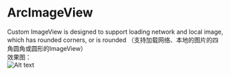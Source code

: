 # ArcImageView
Custom ImageView is designed to support loading network and local image, which has rounded corners, or is rounded （支持加载网络、本地的图片的四角圆角或圆形的ImageView）  
效果图：   
![Alt text](https://github.com/xuningjack/ArcImageView/raw/master/images/0.jpg)
